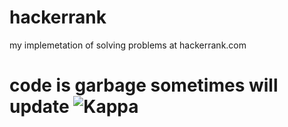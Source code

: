 # hackerrank
my implemetation of solving problems at hackerrank.com

# code is garbage sometimes will update ![Kappa](https://static-cdn.jtvnw.net/emoticons/v1/25/1.0)
